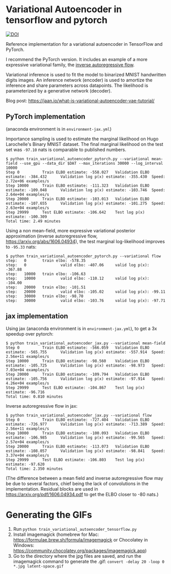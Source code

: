 # Variational Autoencoder in tensorflow and pytorch
[![DOI](https://zenodo.org/badge/65744394.svg)](https://zenodo.org/badge/latestdoi/65744394)

Reference implementation for a variational autoencoder in TensorFlow and PyTorch.

I recommend the PyTorch version. It includes an example of a more expressive variational family, the [inverse autoregressive flow](https://arxiv.org/abs/1606.04934).

Variational inference is used to fit the model to binarized MNIST handwritten digits images. An inference network (encoder) is used to amortize the inference and share parameters across datapoints. The likelihood is parameterized by a generative network (decoder).

Blog post: https://jaan.io/what-is-variational-autoencoder-vae-tutorial/


## PyTorch implementation

(anaconda environment is in `environment-jax.yml`)

Importance sampling is used to estimate the marginal likelihood on Hugo Larochelle's Binary MNIST dataset. The final marginal likelihood on the test set was `-97.10` nats is comparable to published numbers.

```
$ python train_variational_autoencoder_pytorch.py --variational mean-field --use_gpu --data_dir $DAT --max_iterations 30000 --log_interval 10000
Step 0          Train ELBO estimate: -558.027   Validation ELBO estimate: -384.432      Validation log p(x) estimate: -355.430  Speed: 2.72e+06 examples/s
Step 10000      Train ELBO estimate: -111.323   Validation ELBO estimate: -109.048      Validation log p(x) estimate: -103.746  Speed: 2.64e+04 examples/s
Step 20000      Train ELBO estimate: -103.013   Validation ELBO estimate: -107.655      Validation log p(x) estimate: -101.275  Speed: 2.63e+04 examples/s
Step 29999      Test ELBO estimate: -106.642    Test log p(x) estimate: -100.309
Total time: 2.49 minutes
```


Using a non mean-field, more expressive variational posterior approximation (inverse autoregressive flow, https://arxiv.org/abs/1606.04934), the test marginal log-likelihood improves to `-95.33` nats:

```
$ python train_variational_autoencoder_pytorch.py --variational flow
step:   0       train elbo: -578.35
step:   0               valid elbo: -407.06     valid log p(x): -367.88
step:   10000   train elbo: -106.63
step:   10000           valid elbo: -110.12     valid log p(x): -104.00
step:   20000   train elbo: -101.51
step:   20000           valid elbo: -105.02     valid log p(x): -99.11
step:   30000   train elbo: -98.70
step:   30000           valid elbo: -103.76     valid log p(x): -97.71
```

## jax implementation

Using jax (anaconda environment is in `environment-jax.yml`), to get a 3x speedup over pytorch:
```
$ python train_variational_autoencoder_jax.py --variational mean-field 
Step 0          Train ELBO estimate: -566.059   Validation ELBO estimate: -565.755      Validation log p(x) estimate: -557.914  Speed: 2.56e+11 examples/s
Step 10000      Train ELBO estimate: -98.560    Validation ELBO estimate: -105.725      Validation log p(x) estimate: -98.973   Speed: 7.03e+04 examples/s
Step 20000      Train ELBO estimate: -109.794   Validation ELBO estimate: -105.756      Validation log p(x) estimate: -97.914   Speed: 4.26e+04 examples/s
Step 29999      Test ELBO estimate: -104.867    Test log p(x) estimate: -96.716
Total time: 0.810 minutes
```

Inverse autoregressive flow in jax:
```
$ python train_variational_autoencoder_jax.py --variational flow 
Step 0          Train ELBO estimate: -727.404   Validation ELBO estimate: -726.977      Validation log p(x) estimate: -713.389  Speed: 2.56e+11 examples/s
Step 10000      Train ELBO estimate: -100.093   Validation ELBO estimate: -106.985      Validation log p(x) estimate: -99.565   Speed: 2.57e+04 examples/s
Step 20000      Train ELBO estimate: -113.073   Validation ELBO estimate: -108.057      Validation log p(x) estimate: -98.841   Speed: 3.37e+04 examples/s
Step 29999      Test ELBO estimate: -106.803    Test log p(x) estimate: -97.620
Total time: 2.350 minutes
```

(The difference between a mean field and inverse autoregressive flow may be due to several factors, chief being the lack of convolutions in the implementation. Residual blocks are used in https://arxiv.org/pdf/1606.04934.pdf to get the ELBO closer to -80 nats.)

# Generating the GIFs

1. Run `python train_variational_autoencoder_tensorflow.py`
2. Install imagemagick (homebrew for Mac: https://formulae.brew.sh/formula/imagemagick or Chocolatey in Windows: https://community.chocolatey.org/packages/imagemagick.app)
3. Go to the directory where the jpg files are saved, and run the imagemagick command to generate the .gif: `convert -delay 20 -loop 0 *.jpg latent-space.gif`
